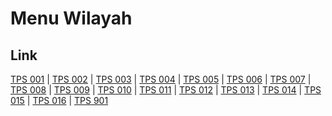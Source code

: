 # Menu Wilayah

## Link

[TPS 001](https://github.com/gigit-pemilu/pemilu-2024-91-papua/tree/main/pilpres/hitung-suara/sub/91-papua/sub/06-biak-numfor/sub/12-samofa/sub/1001-samofa/sub/001-tps)
 | 
[TPS 002](https://github.com/gigit-pemilu/pemilu-2024-91-papua/tree/main/pilpres/hitung-suara/sub/91-papua/sub/06-biak-numfor/sub/12-samofa/sub/1001-samofa/sub/002-tps)
 | 
[TPS 003](https://github.com/gigit-pemilu/pemilu-2024-91-papua/tree/main/pilpres/hitung-suara/sub/91-papua/sub/06-biak-numfor/sub/12-samofa/sub/1001-samofa/sub/003-tps)
 | 
[TPS 004](https://github.com/gigit-pemilu/pemilu-2024-91-papua/tree/main/pilpres/hitung-suara/sub/91-papua/sub/06-biak-numfor/sub/12-samofa/sub/1001-samofa/sub/004-tps)
 | 
[TPS 005](https://github.com/gigit-pemilu/pemilu-2024-91-papua/tree/main/pilpres/hitung-suara/sub/91-papua/sub/06-biak-numfor/sub/12-samofa/sub/1001-samofa/sub/005-tps)
 | 
[TPS 006](https://github.com/gigit-pemilu/pemilu-2024-91-papua/tree/main/pilpres/hitung-suara/sub/91-papua/sub/06-biak-numfor/sub/12-samofa/sub/1001-samofa/sub/006-tps)
 | 
[TPS 007](https://github.com/gigit-pemilu/pemilu-2024-91-papua/tree/main/pilpres/hitung-suara/sub/91-papua/sub/06-biak-numfor/sub/12-samofa/sub/1001-samofa/sub/007-tps)
 | 
[TPS 008](https://github.com/gigit-pemilu/pemilu-2024-91-papua/tree/main/pilpres/hitung-suara/sub/91-papua/sub/06-biak-numfor/sub/12-samofa/sub/1001-samofa/sub/008-tps)
 | 
[TPS 009](https://github.com/gigit-pemilu/pemilu-2024-91-papua/tree/main/pilpres/hitung-suara/sub/91-papua/sub/06-biak-numfor/sub/12-samofa/sub/1001-samofa/sub/009-tps)
 | 
[TPS 010](https://github.com/gigit-pemilu/pemilu-2024-91-papua/tree/main/pilpres/hitung-suara/sub/91-papua/sub/06-biak-numfor/sub/12-samofa/sub/1001-samofa/sub/010-tps)
 | 
[TPS 011](https://github.com/gigit-pemilu/pemilu-2024-91-papua/tree/main/pilpres/hitung-suara/sub/91-papua/sub/06-biak-numfor/sub/12-samofa/sub/1001-samofa/sub/011-tps)
 | 
[TPS 012](https://github.com/gigit-pemilu/pemilu-2024-91-papua/tree/main/pilpres/hitung-suara/sub/91-papua/sub/06-biak-numfor/sub/12-samofa/sub/1001-samofa/sub/012-tps)
 | 
[TPS 013](https://github.com/gigit-pemilu/pemilu-2024-91-papua/tree/main/pilpres/hitung-suara/sub/91-papua/sub/06-biak-numfor/sub/12-samofa/sub/1001-samofa/sub/013-tps)
 | 
[TPS 014](https://github.com/gigit-pemilu/pemilu-2024-91-papua/tree/main/pilpres/hitung-suara/sub/91-papua/sub/06-biak-numfor/sub/12-samofa/sub/1001-samofa/sub/014-tps)
 | 
[TPS 015](https://github.com/gigit-pemilu/pemilu-2024-91-papua/tree/main/pilpres/hitung-suara/sub/91-papua/sub/06-biak-numfor/sub/12-samofa/sub/1001-samofa/sub/015-tps)
 | 
[TPS 016](https://github.com/gigit-pemilu/pemilu-2024-91-papua/tree/main/pilpres/hitung-suara/sub/91-papua/sub/06-biak-numfor/sub/12-samofa/sub/1001-samofa/sub/016-tps)
 | 
[TPS 901](https://github.com/gigit-pemilu/pemilu-2024-91-papua/tree/main/pilpres/hitung-suara/sub/91-papua/sub/06-biak-numfor/sub/12-samofa/sub/1001-samofa/sub/901-tps)

